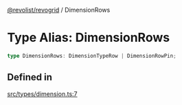 [@revolist/revogrid](README.md) / DimensionRows

# Type Alias: DimensionRows

```ts
type DimensionRows: DimensionTypeRow | DimensionRowPin;
```

## Defined in

[src/types/dimension.ts:7](https://github.com/revolist/revogrid/blob/e3c4d102f429c82d34023490b300d210ef8d9573/src/types/dimension.ts#L7)
